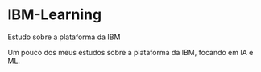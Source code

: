 # IBM-Learning
Estudo sobre a plataforma da IBM

Um pouco dos meus estudos sobre a plataforma da IBM, focando em IA e ML.
